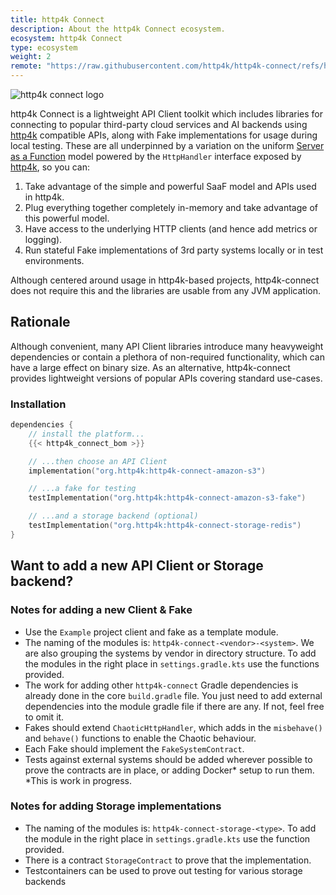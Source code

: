 ```yaml
---
title: http4k Connect
description: About the http4k Connect ecosystem.
ecosystem: http4k Connect
type: ecosystem
weight: 2
remote: "https://raw.githubusercontent.com/http4k/http4k-connect/refs/heads/master/README.md"
---
```


<img src="https://connect.http4k.org/img/logo-intro.png" class="imageMid" alt="http4k connect logo">

http4k Connect is a lightweight API Client toolkit which includes libraries for connecting to popular third-party cloud
services and AI backends using [http4k](https://http4k.org) compatible APIs, along with Fake implementations for usage
during local
testing. These are all underpinned by a variation on the
uniform [Server as a Function](https://monkey.org/~marius/funsrv.pdf) model powered by the `HttpHandler` interface
exposed by [http4k](https://http4k.org), so you can:

1. Take advantage of the simple and powerful SaaF model and APIs used in http4k.
1. Plug everything together completely in-memory and take advantage of this powerful model.
1. Have access to the underlying HTTP clients (and hence add metrics or logging).
1. Run stateful Fake implementations of 3rd party systems locally or in test environments.

Although centered around usage in http4k-based projects, http4k-connect does not require this and the libraries are
usable from any JVM application.

## Rationale

Although convenient, many API Client libraries introduce many heavyweight dependencies or contain a plethora of
non-required functionality, which can have a large effect on binary size. As an alternative, http4k-connect provides
lightweight versions of popular APIs covering standard use-cases.

### Installation

```kotlin
dependencies {
    // install the platform...
    {{< http4k_connect_bom >}}

    // ...then choose an API Client
    implementation("org.http4k:http4k-connect-amazon-s3")

    // ...a fake for testing
    testImplementation("org.http4k:http4k-connect-amazon-s3-fake")

    // ...and a storage backend (optional)
    testImplementation("org.http4k:http4k-connect-storage-redis")
}
```

## Want to add a new API Client or Storage backend?

### Notes for adding a new Client & Fake
- Use the `Example` project client and fake as a template module.
- The naming of the modules is: `http4k-connect-<vendor>-<system>`. We are also grouping the systems by vendor in directory structure. To add the modules in the right place in `settings.gradle.kts` use the functions provided.
- The work for adding other `http4k-connect` Gradle dependencies is already done in the core `build.gradle` file. You just need to add external dependencies into the module gradle file if there are any. If not, feel free to omit it.
- Fakes should extend `ChaoticHttpHandler`, which adds in the `misbehave()` and `behave()` functions to enable the Chaotic behaviour.
- Each Fake should implement the `FakeSystemContract`.
- Tests against external systems should be added wherever possible to prove the contracts are in place, or adding Docker* setup to run them.  *This is work in progress.

### Notes for adding Storage implementations
- The naming of the modules is: `http4k-connect-storage-<type>`. To add the module in the right place in `settings.gradle.kts` use the function provided.
- There is a contract `StorageContract` to prove that the implementation.
- Testcontainers can be used to prove out testing for various storage backends
